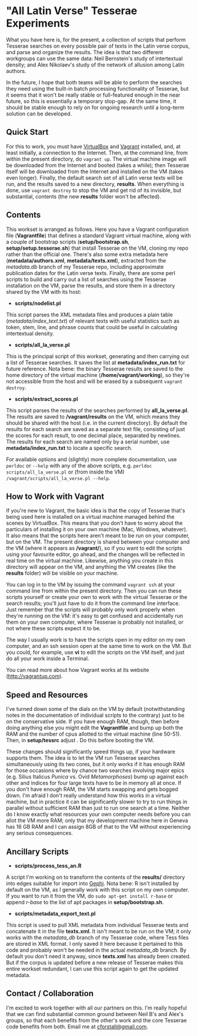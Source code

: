 "All Latin Verse" Tesserae Experiments 
======================================

What you have here is, for the present, a collection of scripts that perform
Tesserae searches on every possible pair of texts in the Latin verse corpus,
and parse and organize the results. The idea is that two different workgroups
can use the same data: Neil Bernstein's study of intertextual density; and Alex
Nikolaev's study of the network of allusion among Latin authors.

In the future, I hope that both teams will be able to perform the searches they
need using the built-in batch processing functionality of Tesserae, but it
seems that it won't be really stable or full-featured enough in the near
future, so this is essentially a temporary stop-gap. At the same time, it
should be stable enough to rely on for ongoing research until a long-term
solution can be developed.

Quick Start
-----------

For this to work, you must have [VirtualBox](https://www.virtualbox.org) and
[Vagrant](https://www.vagrantup.com) installed, and, at least initially, a
connection to the Internet. Then, at the command line, from within the present
directory, do ```vagrant up```. The virtual machine image will be downloaded
from the Internet and booted (takes a while); then Tesserae itself will be
downloaded from the Internet and installed on the VM (takes even longer).
Finally, the default search set of all Latin verse texts will be run, and the
results saved to a new directory, __results__. When everything is done, use
```vagrant destroy``` to stop the VM and get rid of its invisible, but
substantial, contents (the new __results__ folder won't be affected).

Contents
--------

This workset is arranged as follows. Here you have a Vagrant configuration file
(__Vagrantfile__) that defines a standard Vagrant virtual machine, along with a
couple of bootstrap scripts (__setup/bootstrap.sh__,
__setup/setup.tesserae.sh__) that install Tesserae on the VM, cloning my repo
rather than the official one. There's also some extra metadata here
(__metadata/authors.xml__, __metadata/texts.xml__), extracted from the
*metadata.db* branch of my Tesserae repo, including approximate publication
dates for the Latin verse texts. Finally, there are some perl scripts to build
and carry out a list of searches using the Tesserae installation on the VM,
parse the results, and store them in a directory shared by the VM with its host:

 * __scripts/nodelist.pl__

 This script parses the XML metadata files and produces a plain table
(_metadata/index_text.txt_) of relevant texts with useful statistics such as
token, stem, line, and phrase counts that could be useful in calculating
intertextual density.

 * __scripts/all_la_verse.pl__

 This is the principal script of this workset, generating and then carrying out
a list of Tesserae searches. It saves the list at __metadata/index_run.txt__
for future reference. Nota bene: the binary Tesserae results are saved to the
home directory of the virtual machine (__/home/vagrant/working__), so they're
not accessible from the host and will be erased by a subsequent ```vagrant
destroy```.

 * __scripts/extract_scores.pl__

 This script parses the results of the searches performed by
__all_la_verse.pl__. The results are saved to __/vagrant/results__ on the VM,
which means they should be shared with the host (i.e. in the current
directory). By default the results for each search are saved as a separate text
file, consisting of just the scores for each result, to one decimal place,
separated by newlines. The results for each search are named only by a serial
number, use __metadata/index_run.txt__ to locate a specific search.

For available options and (slightly) more complete documentation, use
```perldoc``` or ```--help``` with any of the above scripts, e.g. ```perldoc
scripts/all_la_verse.pl``` or (from inside the VM)
```/vagrant/scripts/all_la_verse.pl --help```.

How to Work with Vagrant
------------------------

If you're new to Vagrant, the basic idea is that the copy of Tesserae that's
being used here is installed on a virtual machine managed behind the scenes by
VirtualBox. This means that you don't have to worry about the particulars of
installing it on your own machine (Mac, Windows, whatever). It also means that
the scripts here aren't meant to be run on your computer, but on the VM. The
present directory is shared between your computer and the VM (where it appears
as __/vagrant/__), so if you want to edit the scripts using your favourite
editor, go ahead, and the changes will be reflected in real time on the virtual
machine. Likewise, anything you create in this directory will appear on the VM,
and anything the VM creates (like the __results__ folder) will be visible on
your machine.

You can log in to the VM by issuing the command ```vagrant ssh``` at your
command line from within the present directory. Then you can run these scripts
yourself or create your own to work with the virtual Tesserae or the search
results; you'll just have to do it from the command line interface. Just
remember that the scripts will probably only work properly when they're running
on the VM: it's easy to get confused and accidentally run them on your own
computer, where Tesserae is probably not installed, or not where these scripts
expect it to be.

The way I usually work is to have the scripts open in my editor on my own
computer, and an ssh session open at the same time to work on the VM. But you
could, for example, use __vi__ to edit the scripts on the VM itself, and just
do all your work inside a Terminal.

You can read more about how Vagrant works at its website (http://vagrantup.com).

Speed and Resources
-------------------

I've turned down some of the dials on the VM by default (notwithstanding notes
in the documentation of individual scripts to the contrary) just to be on the
conservative side. If you have enough RAM, though, then before doing anything
else you might edit the __Vagrantfile__ and bump up both the RAM and the number
of cpus allotted to the virtual machine (line 50-51). Then, in __setup/tessrc__
adjust . Do this before booting the VM.

These changes should significantly speed things up, if your hardware supports
them. The idea is to let the VM run Tesserae searches simultaneously using its
two cores, but it only works if it has enough RAM for those occasions where by
chance two searches involving major epics (e.g. Silius Italicus _Punica_ vs.
Ovid _Metamorphoses_) bump up against each other and indices for four large
texts have to be in memory all at once. If you don't have enough RAM, the VM
starts swapping and gets bogged down. I'm afraid I don't really understand how
this works in a virtual machine, but in practice it can be significantly slower
to try to run things in parallel without sufficient RAM than just to run one
search at a time. Neither do I know exactly what resources your own computer
needs before you can allot the VM more RAM; only that my development machine
here in Geneva has 16 GB RAM and I can assign 8GB of that to the VM without
experiencing any serious consequences.

Ancillary Scripts
-----------------

 * __scripts/process_tess_an.R__

 A script I'm working on to transform the contents of the __results/__
directory into edges suitable for import into [Gephi](http://gephi.github.io).
Nota bene: R isn't installed by default on the VM, as I generally work with
this script on my own computer. If you want to run it from the VM, do ```sudo
apt-get install r-base``` or append *r-base* to the list of apt packages in
__setup/bootstrap.sh__.

 * __scripts/metadata_export_text.pl__

 This script is used to pull XML metadata from individual Tesserae texts and
concatenate it in the file __texts.xml__. It isn't meant to be run on the VM;
it only works with the *metadata_db* branch of my Tesserae code, where Tess
files are stored in XML format. I only saved it here because it pertained to
this code and probably won't be needed in the actual *metadata_db* branch. By
default you don't need it anyway, since __texts.xml__ has already been created.
But if the corpus is updated before a new release of Tesserae makes this entire
workset redundant, I can use this script again to get the updated metadata.

Contact / Collaboration
-----------------------

I'm excited to work together with all our partners on this. I'm really hopeful
that we can find substantial common ground between Neil B's and Alex's groups,
so that each benefits from the other's work and the core Tesserae code benefits
from both. Email me at [cforstall@gmail.com](mailto:cforstall@gmail.com).
